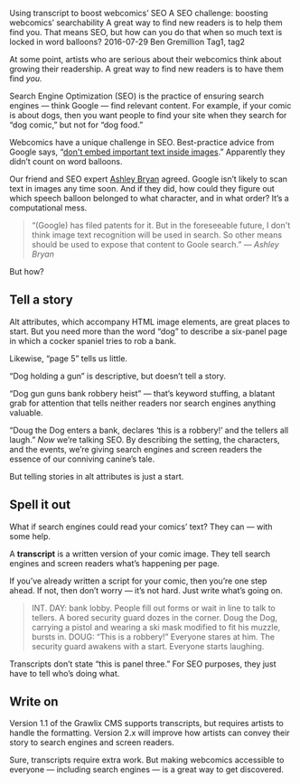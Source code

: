 Using transcript to boost webcomics’ SEO
A SEO challenge: boosting webcomics’ searchability
A great way to find new readers is to help them find you. That means SEO, but how can you do that when so much text is locked in word balloons?
2016-07-29
Ben Gremillion
Tag1, tag2

At some point, artists who are serious about their webcomics think about growing their readership. A great way to find new readers is to have them find *you.*

Search Engine Optimization (SEO) is the practice of ensuring search engines — think Google — find relevant content. For example, if your comic is about dogs, then you want people to find your site when they search for “dog comic,” but not for “dog food.”

Webcomics have a unique challenge in SEO. Best-practice advice from Google says, “[don't embed important text inside images](https://support.google.com/webmasters/answer/114016).” Apparently they didn’t count on word balloons.

Our friend and SEO expert [Ashley Bryan](http://www.webstrategies.co.nz) agreed. Google isn’t likely to scan text in images any time soon. And if they did, how could they figure out which speech balloon belonged to what character, and in what order? It’s a computational mess.

> “(Google) has filed patents for it. But in the foreseeable future, I don't think image text recognition will be used in search. So other means should be used to expose that content to Goole search.”
<cite>— Ashley Bryan</cite>

But how?

## Tell a story

Alt attributes, which accompany HTML image elements, are great places to start. But you need more than the word “dog” to describe a six-panel page in which a cocker spaniel tries to rob a bank.

Likewise, “page 5” tells us little.

“Dog holding a gun” is descriptive, but doesn’t tell a story.

“Dog gun guns bank robbery heist” — that’s keyword stuffing, a blatant grab for attention that tells neither readers nor search engines anything valuable.

“Doug the Dog enters a bank, declares ‘this is a robbery!’ and the tellers all laugh.” *Now* we’re talking SEO. By describing the setting, the characters, and the events, we’re giving search engines and screen readers the essence of our conniving canine’s tale.

But telling stories in alt attributes is just a start.

## Spell it out

What if search engines could read your comics’ text? They can — with some help.

A **transcript** is a written version of your comic image. They tell search engines and screen readers what’s happening per page.

If you’ve already written a script for your comic, then you’re one step ahead. If not, then don’t worry — it’s not hard. Just write what’s going on.

> INT. DAY: bank lobby. People fill out forms or wait in line to talk to tellers. A bored security guard dozes in the corner.
> Doug the Dog, carrying a pistol and wearing a ski mask modified to fit his muzzle, bursts in.
> DOUG: “This is a robbery!”
> Everyone stares at him. The security guard awakens with a start.
> Everyone starts laughing.

Transcripts don’t state “this is panel three.” For SEO purposes, they just have to tell who’s doing what. 

## Write on

Version 1.1 of the Grawlix CMS supports transcripts, but requires artists to handle the formatting. Version 2.x will improve how artists can convey their story to search engines and screen readers.

Sure, transcripts require extra work. But making webcomics accessible to everyone — including search engines — is a great way to get discovered.
